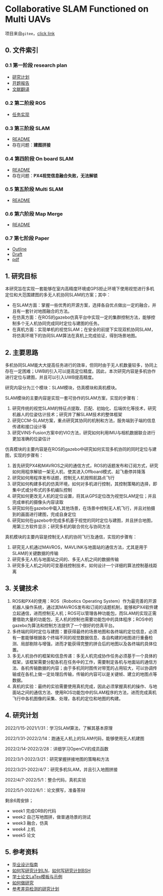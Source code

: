 # Collaborative SLAM Functioned on Multi UAVs

项目来自`gitee`，[click link](https://gitee.com/hazyparker/my-research)

## 0. 文件索引

### 0.1 第一阶段 research plan

* [研究计划](0_research_plan/research_plan.md)
* [开题报告](0_research_plan/thesis_proposal.md)
* [文献翻译](0_research_plan/papers.md)

### 0.2 第二阶段 ROS

* [任务实现](1_basic/READMD.md)

### 0.3 第三阶段 SLAM

* [README](2_SLAM/README.md)
* 存在问题：**建图拼接**

### 0.4 第四阶段 On board SLAM

* [README](3_Onboard_SLAM/README.md)
* 存在问题：**PX4视觉信息融合失败，无法解锁**

### 0.5 第五阶段 Multi SLAM

* [README](4_Multi_SLAM/README.md)

### 0.6 第六阶段 Map Merge

* [README](6_Map_Merging/README.md)

### 0.7 第七阶段 Paper

* [Outline](7_Paper/README.md)
* [Draft](7_Paper/draft.md)
* [pdf](7_Paper/LaTex/main.pdf)

## 1. 研究目标

本研究旨在实现一套能够在室内高精度环境或GPS拒止环境下使用视觉进行多机定位和大范围建图的多无人机协同SLAM的方案；其中：

* 在SLAM方面：掌握一些优秀的开源方案，选择各自优点做出一定的融合，并且有一套针对地图融合的方法。
* 在仿真方面：在ROS的gazebo仿真平台中实现一定的集群控制方法，能够控制多个无人机协同完成同时定位与建图的任务。
* 在真机方面：实现单机的视觉SLAM；在安全的前提下实现双机协同SLAM，将仿真环境下的协同SLAM算法在真机上完成验证，得到场景地图。

## 2. 主要思路

多机协同SLAM能大大提高任务进行的效率，但同时由于无人机数量较多，协同上存在一定困难；UWB的引入可以提高定位精度。因此，本次研究内容是多机协作进行定位与建图，并且可以引入UWB提高精度。

研究内容分为三个模块：SLAM模块，仿真模块和真机模块。

SLAM模块的主要内容是实现一套可协作的SLAM方案，实现的步骤有：

1. 研究传统的视觉SLAM的特征点提取、匹配、初始化、后端优化等技术，研究机器人的位姿估计技术；研究并了解SLAM技术的整体框架
2. 研究CCM-SLAM方案，重点研究其协同的机制和方法，服务端到子端的信息传递和接口设计等
3. 研究VINS-Fusion方案中的VIO方法，研究如何利用IMU与相机数据联合进行更加准确的位姿估计

仿真模块的主要内容是在ROS的gazebo中研究如何实现多机协同的同时定位与建图，实现的步骤有：

1. 首先研究PX4和MAVROS之间的通信方式，ROS的话题发布和订阅方式，研究如何用程序解锁一架无人机、使其进入Offboard模式、起飞悬停并降落
2. 研究如何用程序发布话题，控制无人机按照航路点飞行
3. 研究如何构建多机的仿真环境，如何对多机进行控制，其控制策略的选择，即集中式或分布式的多机编队控制
4. 研究如何更改无人机的定位设置，将其从GPS定位改为视觉SLAM定位；并且完成单机的摄像头内容读取
5. 研究如何在gazebo中载入其他场景，在场景中控制无人机飞行，并且对拍摄到的画面进行建图，完成自身定位
6. 研究如何在gazebo中完成多机基于视觉的同时定位与建图，并且拼合地图，用第三方软件显示；研究多机的联合优化与协同方法

真机模块的主要内容是控制无人机的协同飞行及通信，实现的步骤有：

1. 研究无人机通过MAVROS，MAVLINK与地面站的通信方法，尤其是用于SLAM的关键数据的传输
2. 研究多无人机与地面站之间的、多无人机之间的数据传输
3. 研究多无人机之间的可变基线控制技术，如何设计一个详细的算法控制基线距离

## 3. 关键技术

1. ROS和PX4的使用：ROS（Robotics Operating System）作为最完善的开源机器人操作系统，通过其MAVROS发布和订阅的话题机制，能够和PX4软件建立起通信，进而控制无人机；ROS可以管理各种功能包，而SLAM的实现正需要借助大量的功能包，无人机的控制也需要功能包中的具体程序；ROS中的gazebo为算法和控制方法提供了一个很好的仿真平台。
2. 多终端的同时定位与建图：要获得最终的场景地图和各终端的定位信息，必须有一套能够根据各个终端不同的视觉数据信息、各自构建的地图进行重叠检测、局部剔除与增强，进而才能获得完整的拼合后的地图以及各终端的具体位置。
3. 多无人机协作的框架和信息传递：多无人机完成协作任务必须基于一个具体的框架，该框架需要分配各机在任务中的工作，需要制定各机与地面站的通信方法、各机传输数据的内容；由于多机同时图传对带宽的占用较大，可以协调传输或在各机上做一定处理后传输，传输的内容可以是关键帧、建立的地图点等数据。
4. 真机的实验：最终的实验需要使用真机完成，因此必须掌握真机的操作、与地面站之间的通信方法、使用ROS功能包中的SLAM程序的方法，进而完成真机飞行中各机图像的采集、处理，各机的定位和地图的构建。

## 4. 研究计划

2022/1/15-2021/1/31：学习SLAM算法，了解其基本原理

2022/1/31-2022/2/14：跑通无人机上的SLAM代码，能够使用无人机建图

2022/2/14-2022/2/28：详细学习OpenCV的成员函数

2022/3/1-2022/3/21：研究掌握拼接地图的策略和方法

2022/3/21-2022/4/7：研究多机SLAM，并且引入地图拼接

2022/4/7-2022/5/1：整合代码，真机实验

2022/5/1-2022/6/1：论文撰写，准备答辩

剩余6周安排；

* week1 完成ORB的代码
* week2 自己写地图拼，做普通场景的测试
* week3 融合，仿真
* week4 上机
* week5 论文

## 5. 参考资料

* [毕业设计指南](https://gitee.com/pi-lab/graduation_project_guide)
* [如何写研究计划LN](https://gitee.com/pi-lab/senior-design-2021/blob/master/ReasearchPlanWritting.md)，[如何写研究计划BSH](https://gitee.com/pi-lab/pilab_research_fields/blob/master/tips/master_life/Guidelines_for_ResearchPlanning.md)
* [学士论文LaTex模板与示例](https://gitee.com/pi-lab/template_bachelor)
* [如何做研究](https://gitee.com/pi-lab/pilab_research_fields/blob/master/tips/HowToResearch.md)
* [参考差异检测的研究计划](https://gitee.com/pi-lab/research_change_detection)
